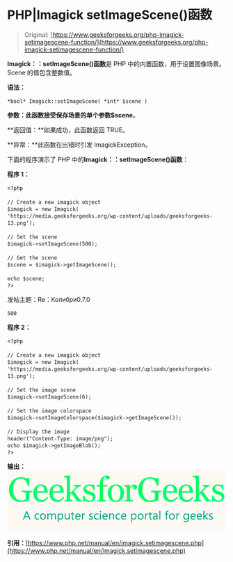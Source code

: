 # PHP|Imagick setImageScene()函数

> Original: [https://www.geeksforgeeks.org/php-imagick-setimagescene-function/](https://www.geeksforgeeks.org/php-imagick-setimagescene-function/)

**Imagick：：setImageScene()函数**是 PHP 中的内置函数，用于设置图像场景。 Scene 的值包含整数值。

**语法：**

```
*bool* Imagick::setImageScene( *int* $scene )
```

**参数：**此函数接受保存场景的单个参数**$scene**。

**返回值：**如果成功，此函数返回 TRUE。

**异常：**此函数在出错时引发 ImagickException。

下面的程序演示了 PHP 中的**Imagick：：setImageScene()函数**：

**程序 1：**

```
<?php

// Create a new imagick object
$imagick = new Imagick(
'https://media.geeksforgeeks.org/wp-content/uploads/geeksforgeeks-13.png');

// Set the scene
$imagick->setImageScene(500);

// Get the scene
$scene = $imagick->getImageScene();

echo $scene;
?>
```

发帖主题：Re：Колибри0.7.0

```
500
```

**程序 2：**

```
<?php

// Create a new imagick object
$imagick = new Imagick(
'https://media.geeksforgeeks.org/wp-content/uploads/geeksforgeeks-13.png');

// Set the image scene
$imagick->setImageScene(6);

// Set the image colorspace
$imagick->setImageColorspace($imagick->getImageScene());

// Display the image
header("Content-Type: image/png");
echo $imagick->getImageBlob();
?>
```

**输出：**
![](img/ca819f215159b8b9fe1c250a3dc2a0a1.png)

**引用：**[https://www.php.net/manual/en/imagick.setimagescene.php](https://www.php.net/manual/en/imagick.setimagescene.php)